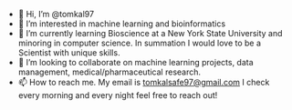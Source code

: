 - 👋 Hi, I’m @tomkal97
- 👀 I’m interested in machine learning and bioinformatics
- 🌱 I’m currently learning Bioscience at a New York State University and minoring in computer science.  In summation I would love to be a Scientist with unique skills. 
- 💞️ I’m looking to collaborate on machine learning projects, data management, medical/pharmaceutical research.
- 📫 How to reach me. My email is tomkalsafe97@gmail.com I check every morning and every night feel free to reach out!

<!---
tomkal97/tomkal97 is a ✨ special ✨ repository because its `README.md` (this file) appears on your GitHub profile.
You can click the Preview link to take a look at your changes.
--->
